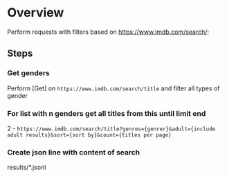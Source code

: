 # Overview

Perform requests with filters based on https://www.imdb.com/search/:

## Steps

### Get genders

Perform [Get] on `https://www.imdb.com/search/title` and filter all types of gender

### For list with n genders get all titles from this until limit end

2 - `https://www.imdb.com/search/title?genres={genrer}&adult={include adult results}&sort={sort by}&count={titles per page}`

### Create json line with content of search

results/*.jsonl
